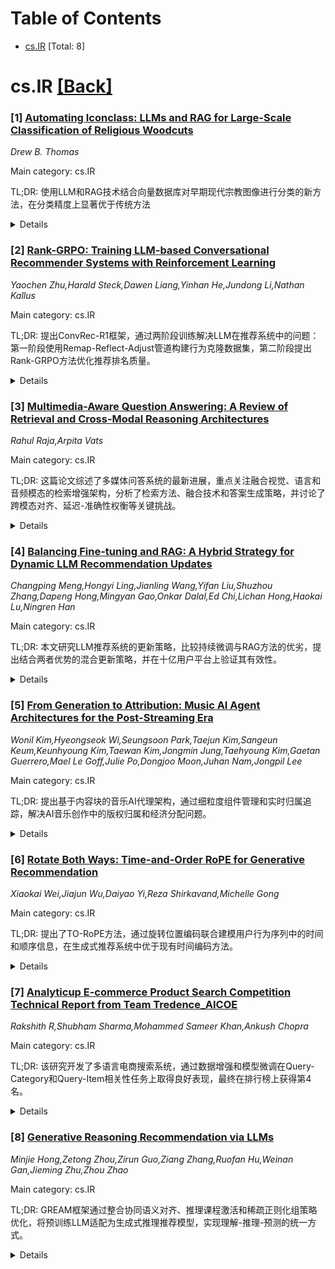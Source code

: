 <div id=toc></div>

# Table of Contents

- [cs.IR](#cs.IR) [Total: 8]


<div id='cs.IR'></div>

# cs.IR [[Back]](#toc)

### [1] [Automating Iconclass: LLMs and RAG for Large-Scale Classification of Religious Woodcuts](https://arxiv.org/abs/2510.19986)
*Drew B. Thomas*

Main category: cs.IR

TL;DR: 使用LLM和RAG技术结合向量数据库对早期现代宗教图像进行分类的新方法，在分类精度上显著优于传统方法


<details>
  <summary>Details</summary>
Motivation: 改进早期现代宗教图像的分类方法，传统图像和基于关键词的搜索方法效果有限，需要更准确的分类工具

Method: 利用LLM生成包含视觉和文本元素的完整页面描述，通过混合向量搜索匹配到相关的Iconclass代码

Result: 在五级和四级分类上分别达到87%和92%的精确度，显著优于传统图像和关键词搜索方法

Conclusion: 该方法展示了LLM和RAG在艺术史和数字人文学科研究中的巨大潜力，为大规模分析早期现代视觉档案提供了强大工具

Abstract: This paper presents a novel methodology for classifying early modern
religious images by using Large Language Models (LLMs) and vector databases in
combination with Retrieval-Augmented Generation (RAG). The approach leverages
the full-page context of book illustrations from the Holy Roman Empire,
allowing the LLM to generate detailed descriptions that incorporate both visual
and textual elements. These descriptions are then matched to relevant Iconclass
codes through a hybrid vector search. This method achieves 87% and 92%
precision at five and four levels of classification, significantly
outperforming traditional image and keyword-based searches. By employing
full-page descriptions and RAG, the system enhances classification accuracy,
offering a powerful tool for large-scale analysis of early modern visual
archives. This interdisciplinary approach demonstrates the growing potential of
LLMs and RAG in advancing research within art history and digital humanities.

</details>


### [2] [Rank-GRPO: Training LLM-based Conversational Recommender Systems with Reinforcement Learning](https://arxiv.org/abs/2510.20150)
*Yaochen Zhu,Harald Steck,Dawen Liang,Yinhan He,Jundong Li,Nathan Kallus*

Main category: cs.IR

TL;DR: 提出ConvRec-R1框架，通过两阶段训练解决LLM在推荐系统中的问题：第一阶段使用Remap-Reflect-Adjust管道构建行为克隆数据集，第二阶段提出Rank-GRPO方法优化推荐排名质量。


<details>
  <summary>Details</summary>
Motivation: LLM在推荐系统中面临生成目录外项目、违反输出格式和排名质量下降的问题，需要专门的对齐方法。

Method: 两阶段框架：第一阶段使用Remap-Reflect-Adjust管道构建高质量演示数据；第二阶段提出Rank-GRPO，将排名作为优化单位，重新定义奖励并引入排名级重要性比率。

Result: 在Reddit-v2数据集上，ConvRec-R1比GRPO基线收敛更快，Recall和NDCG指标更高。

Conclusion: ConvRec-R1有效解决了LLM在推荐系统中的对齐问题，提升了推荐质量和训练效率。

Abstract: Large language models (LLMs) are reshaping the recommender system paradigm by
enabling users to express preferences and receive recommendations through
conversations. Yet, aligning LLMs to the recommendation task remains
challenging: pretrained LLMs often generate out-of-catalog items, violate
required output formats, and their ranking quality degrades sharply toward the
end of the generated list. To this end, we propose ConvRec-R1, a two-stage
framework for end-to-end training of LLM-based conversational recommender
systems. In Stage 1, we construct a behavioral-cloning dataset with a
Remap-Reflect-Adjust pipeline, which produces high-quality, catalog-grounded
demonstrations from powerful blackbox LLMs to warm-start the RL training. In
Stage 2, we propose Rank-GRPO, a principled extension of group relative policy
optimization (GRPO) tailored to tasks with rank-style outputs. Rank-GRPO treats
each rank in the recommendation list as the unit instead of token (too
fine-grained) or sequence (too coarse), redefining rewards to remove non-causal
credit assignment and introducing a rank-level importance ratio based on the
geometric mean of rank-wise token probabilities to stabilize policy updates.
Experiments on the public Reddit-v2 dataset show that ConvRec-R1 converges
faster and achieves higher Recall and NDCG than GRPO-style baselines. Code and
datasets are released at https://github.com/yaochenzhu/Rank-GRPO.

</details>


### [3] [Multimedia-Aware Question Answering: A Review of Retrieval and Cross-Modal Reasoning Architectures](https://arxiv.org/abs/2510.20193)
*Rahul Raja,Arpita Vats*

Main category: cs.IR

TL;DR: 这篇论文综述了多媒体问答系统的最新进展，重点关注融合视觉、语言和音频模态的检索增强架构，分析了检索方法、融合技术和答案生成策略，并讨论了跨模态对齐、延迟-准确性权衡等关键挑战。


<details>
  <summary>Details</summary>
Motivation: 随着多媒体内容的快速增长，传统基于结构化文本的问答系统面临新挑战，需要整合图像、音频、视频和结构化元数据来增强问答能力。

Method: 通过分类检索方法、融合技术和答案生成策略来系统分析多媒体问答系统架构，并评估基准数据集和性能权衡。

Result: 综述了多媒体检索增强问答系统的最新进展，识别了不同方法的性能特点和适用场景。

Conclusion: 多媒体问答系统在跨模态对齐、语义基础和延迟-准确性权衡方面仍面临挑战，需要进一步研究来构建更鲁棒和上下文感知的系统。

Abstract: Question Answering (QA) systems have traditionally relied on structured text
data, but the rapid growth of multimedia content (images, audio, video, and
structured metadata) has introduced new challenges and opportunities for
retrieval-augmented QA. In this survey, we review recent advancements in QA
systems that integrate multimedia retrieval pipelines, focusing on
architectures that align vision, language, and audio modalities with user
queries. We categorize approaches based on retrieval methods, fusion
techniques, and answer generation strategies, and analyze benchmark datasets,
evaluation protocols, and performance tradeoffs. Furthermore, we highlight key
challenges such as cross-modal alignment, latency-accuracy tradeoffs, and
semantic grounding, and outline open problems and future research directions
for building more robust and context-aware QA systems leveraging multimedia
data.

</details>


### [4] [Balancing Fine-tuning and RAG: A Hybrid Strategy for Dynamic LLM Recommendation Updates](https://arxiv.org/abs/2510.20260)
*Changping Meng,Hongyi Ling,Jianling Wang,Yifan Liu,Shuzhou Zhang,Dapeng Hong,Mingyan Gao,Onkar Dalal,Ed Chi,Lichan Hong,Haokai Lu,Ningren Han*

Main category: cs.IR

TL;DR: 本文研究LLM推荐系统的更新策略，比较持续微调与RAG方法的优劣，提出结合两者优势的混合更新策略，并在十亿用户平台上验证其有效性。


<details>
  <summary>Details</summary>
Motivation: 用户兴趣和内容的动态变化使得LLM推荐系统需要有效的更新机制，初始微调无法捕捉实时变化，需要研究稳健的更新方法。

Method: 使用LLM驱动的用户兴趣探索系统作为案例研究，比较持续微调和RAG方法在成本、敏捷性和知识整合等维度的表现，提出结合周期性微调和低成本RAG的混合策略。

Result: 通过在十亿用户平台上的实时A/B实验证明，混合方法在用户满意度方面取得了统计显著的提升。

Conclusion: 混合更新策略提供了实用且成本效益高的框架，能够维持高质量的LLM推荐系统。

Abstract: Large Language Models (LLMs) empower recommendation systems through their
advanced reasoning and planning capabilities. However, the dynamic nature of
user interests and content poses a significant challenge: While initial
fine-tuning aligns LLMs with domain knowledge and user preferences, it fails to
capture such real-time changes, necessitating robust update mechanisms. This
paper investigates strategies for updating LLM-powered recommenders, focusing
on the trade-offs between ongoing fine-tuning and Retrieval-Augmented
Generation (RAG). Using an LLM-powered user interest exploration system as a
case study, we perform a comparative analysis of these methods across
dimensions like cost, agility, and knowledge incorporation. We propose a hybrid
update strategy that leverages the long-term knowledge adaptation of periodic
fine-tuning with the agility of low-cost RAG. We demonstrate through live A/B
experiments on a billion-user platform that this hybrid approach yields
statistically significant improvements in user satisfaction, offering a
practical and cost-effective framework for maintaining high-quality LLM-powered
recommender systems.

</details>


### [5] [From Generation to Attribution: Music AI Agent Architectures for the Post-Streaming Era](https://arxiv.org/abs/2510.20276)
*Wonil Kim,Hyeongseok Wi,Seungsoon Park,Taejun Kim,Sangeun Keum,Keunhyoung Kim,Taewan Kim,Jongmin Jung,Taehyoung Kim,Gaetan Guerrero,Mael Le Goff,Julie Po,Dongjoo Moon,Juhan Nam,Jongpil Lee*

Main category: cs.IR

TL;DR: 提出基于内容块的音乐AI代理架构，通过细粒度组件管理和实时归属追踪，解决AI音乐创作中的版权归属和经济分配问题。


<details>
  <summary>Details</summary>
Motivation: 生成式AI正在重塑音乐创作，但现有流媒体系统无法应对AI驱动生产的规模和复杂性，存在归属、权利管理和经济模型的结构性差距。

Method: 设计基于块的音乐AI代理架构，将音乐组织为细粒度组件存储在BlockDB中，通过归属层事件实现透明溯源和实时结算。

Result: 该框架将AI从生成工具转变为公平AI媒体平台的基础设施，支持细粒度归属、公平补偿和参与式互动。

Conclusion: 该方案指向后流媒体范式，使音乐从静态目录转变为协作自适应的生态系统。

Abstract: Generative AI is reshaping music creation, but its rapid growth exposes
structural gaps in attribution, rights management, and economic models. Unlike
past media shifts, from live performance to recordings, downloads, and
streaming, AI transforms the entire lifecycle of music, collapsing boundaries
between creation, distribution, and monetization. However, existing streaming
systems, with opaque and concentrated royalty flows, are ill-equipped to handle
the scale and complexity of AI-driven production. We propose a content-based
Music AI Agent architecture that embeds attribution directly into the creative
workflow through block-level retrieval and agentic orchestration. Designed for
iterative, session-based interaction, the system organizes music into granular
components (Blocks) stored in BlockDB; each use triggers an Attribution Layer
event for transparent provenance and real-time settlement. This framework
reframes AI from a generative tool into infrastructure for a Fair AI Media
Platform. By enabling fine-grained attribution, equitable compensation, and
participatory engagement, it points toward a post-streaming paradigm where
music functions not as a static catalog but as a collaborative and adaptive
ecosystem.

</details>


### [6] [Rotate Both Ways: Time-and-Order RoPE for Generative Recommendation](https://arxiv.org/abs/2510.20455)
*Xiaokai Wei,Jiajun Wu,Daiyao Yi,Reza Shirkavand,Michelle Gong*

Main category: cs.IR

TL;DR: 提出了TO-RoPE方法，通过旋转位置编码联合建模用户行为序列中的时间和顺序信息，在生成式推荐系统中优于现有时间编码方法。


<details>
  <summary>Details</summary>
Motivation: 生成式推荐系统需要同时考虑交互事件在序列中的位置（索引）和实际发生时间（时间戳），现有方法如学习嵌入或相对注意力偏差存在局限性。

Method: 提出了TO-RoPE方法，将索引和时间作为角度源来塑造查询-键几何结构，包含三种实现：早期融合、按维度分割和按头分割。

Result: 在公开数据集和工业数据集上的实验表明，TO-RoPE变体在准确性上持续优于现有的时间和索引编码方法。

Conclusion: 旋转位置嵌入为生成式推荐提供了一个简单、有原则且易于部署的基础框架。

Abstract: Generative recommenders, typically transformer-based autoregressive models,
predict the next item or action from a user's interaction history. Their
effectiveness depends on how the model represents where an interaction event
occurs in the sequence (discrete index) and when it occurred in wall-clock
time. Prevailing approaches inject time via learned embeddings or relative
attention biases. In this paper, we argue that RoPE-based approaches, if
designed properly, can be a stronger alternative for jointly modeling temporal
and sequential information in user behavior sequences. While vanilla RoPE in
LLMs considers only token order, generative recommendation requires
incorporating both event time and token index. To address this, we propose
Time-and-Order RoPE (TO-RoPE), a family of rotary position embedding designs
that treat index and time as angle sources shaping the query-key geometry
directly. We present three instantiations: early fusion, split-by-dim, and
split-by-head. Extensive experiments on both publicly available datasets and a
proprietary industrial dataset show that TO-RoPE variants consistently improve
accuracy over existing methods for encoding time and index. These results
position rotary embeddings as a simple, principled, and deployment-friendly
foundation for generative recommendation.

</details>


### [7] [Analyticup E-commerce Product Search Competition Technical Report from Team Tredence_AICOE](https://arxiv.org/abs/2510.20674)
*Rakshith R,Shubham Sharma,Mohammed Sameer Khan,Ankush Chopra*

Main category: cs.IR

TL;DR: 该研究开发了多语言电商搜索系统，通过数据增强和模型微调在Query-Category和Query-Item相关性任务上取得良好表现，最终在排行榜上获得第4名。


<details>
  <summary>Details</summary>
Motivation: 解决多语言电商搜索中的查询-类别相关性和查询-商品相关性评估问题，确保对所有目标语言的完整覆盖。

Method: 通过翻译现有数据集进行数据增强，使用Gemma-3 12B和Qwen-2.5 14B模型进行微调，采用多种策略包括原始数据、翻译数据和少数类数据创建。

Result: Gemma-3 12B（4位量化）模型在QC任务上使用原始和翻译数据表现最佳，在QI任务上使用原始、翻译和少数类数据创建表现最佳，最终在私有测试集上平均F1分数达到0.8857。

Conclusion: 数据增强和模型微调策略在多语言电商搜索任务中有效，Gemma-3 12B模型在两个相关性任务上都取得了最佳性能，证明了该方法在多语言环境下的可行性。

Abstract: This study presents the multilingual e-commerce search system developed by
the Tredence_AICOE team. The competition features two multilingual relevance
tasks: Query-Category (QC) Relevance, which evaluates how well a user's search
query aligns with a product category, and Query-Item (QI) Relevance, which
measures the match between a multilingual search query and an individual
product listing. To ensure full language coverage, we performed data
augmentation by translating existing datasets into languages missing from the
development set, enabling training across all target languages. We fine-tuned
Gemma-3 12B and Qwen-2.5 14B model for both tasks using multiple strategies.
The Gemma-3 12B (4-bit) model achieved the best QC performance using original
and translated data, and the best QI performance using original, translated,
and minority class data creation. These approaches secured 4th place on the
final leaderboard, with an average F1-score of 0.8857 on the private test set.

</details>


### [8] [Generative Reasoning Recommendation via LLMs](https://arxiv.org/abs/2510.20815)
*Minjie Hong,Zetong Zhou,Zirun Guo,Ziang Zhang,Ruofan Hu,Weinan Gan,Jieming Zhu,Zhou Zhao*

Main category: cs.IR

TL;DR: GREAM框架通过整合协同语义对齐、推理课程激活和稀疏正则化组策略优化，将预训练LLM适配为生成式推理推荐模型，实现理解-推理-预测的统一方式。


<details>
  <summary>Details</summary>
Motivation: 尽管LLM在多个领域展现出强大推理能力，但作为生成式推理推荐模型存在建模差距，难以将文本语义与协同过滤信号结合，且用户反馈稀疏随机。

Method: 提出GREAM框架：1)协同语义对齐构建离散项目索引；2)推理课程激活创建合成数据集；3)SRPO通过残差敏感可验证奖励和奖励校准组优势估计进行稳定后训练。

Result: 在三个数据集上的实验显示，GREAM相比强基线模型获得一致性能提升。

Conclusion: GREAM为可验证强化学习驱动的LLM推荐器提供了实用路径，支持两种推理模式：直接序列推荐和高吞吐部署，以及顺序推理推荐提供因果透明度。

Abstract: Despite their remarkable reasoning capabilities across diverse domains, large
language models (LLMs) face fundamental challenges in natively functioning as
generative reasoning recommendation models (GRRMs), where the intrinsic
modeling gap between textual semantics and collaborative filtering signals,
combined with the sparsity and stochasticity of user feedback, presents
significant obstacles. This work explores how to build GRRMs by adapting
pre-trained LLMs, which achieves a unified understanding-reasoning-prediction
manner for recommendation tasks. We propose GREAM, an end-to-end framework that
integrates three components: (i) Collaborative-Semantic Alignment, which fuses
heterogeneous textual evidence to construct semantically consistent, discrete
item indices and auxiliary alignment tasks that ground linguistic
representations in interaction semantics; (ii) Reasoning Curriculum Activation,
which builds a synthetic dataset with explicit Chain-of-Thought supervision and
a curriculum that progresses through behavioral evidence extraction, latent
preference modeling, intent inference, recommendation formulation, and denoised
sequence rewriting; and (iii) Sparse-Regularized Group Policy Optimization
(SRPO), which stabilizes post-training via Residual-Sensitive Verifiable Reward
and Bonus-Calibrated Group Advantage Estimation, enabling end-to-end
optimization under verifiable signals despite sparse successes. GREAM natively
supports two complementary inference modes: Direct Sequence Recommendation for
high-throughput, low-latency deployment, and Sequential Reasoning
Recommendation that first emits an interpretable reasoning chain for causal
transparency. Experiments on three datasets demonstrate consistent gains over
strong baselines, providing a practical path toward verifiable-RL-driven LLM
recommenders.

</details>
